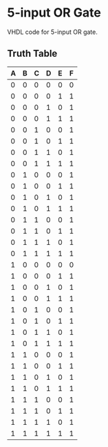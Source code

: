 # 5-input OR Gate

VHDL code for 5-input OR gate.

## Truth Table
 A | B | C | D | E | F
---|---|---|---|---|---
 0 | 0 | 0 | 0 | 0 | 0
 0 | 0 | 0 | 0 | 1 | 1
 0 | 0 | 0 | 1 | 0 | 1
 0 | 0 | 0 | 1 | 1 | 1
 0 | 0 | 1 | 0 | 0 | 1
 0 | 0 | 1 | 0 | 1 | 1
 0 | 0 | 1 | 1 | 0 | 1
 0 | 0 | 1 | 1 | 1 | 1
 0 | 1 | 0 | 0 | 0 | 1
 0 | 1 | 0 | 0 | 1 | 1
 0 | 1 | 0 | 1 | 0 | 1
 0 | 1 | 0 | 1 | 1 | 1
 0 | 1 | 1 | 0 | 0 | 1
 0 | 1 | 1 | 0 | 1 | 1
 0 | 1 | 1 | 1 | 0 | 1
 0 | 1 | 1 | 1 | 1 | 1
 1 | 0 | 0 | 0 | 0 | 0
 1 | 0 | 0 | 0 | 1 | 1
 1 | 0 | 0 | 1 | 0 | 1
 1 | 0 | 0 | 1 | 1 | 1
 1 | 0 | 1 | 0 | 0 | 1
 1 | 0 | 1 | 0 | 1 | 1
 1 | 0 | 1 | 1 | 0 | 1
 1 | 0 | 1 | 1 | 1 | 1
 1 | 1 | 0 | 0 | 0 | 1
 1 | 1 | 0 | 0 | 1 | 1
 1 | 1 | 0 | 1 | 0 | 1
 1 | 1 | 0 | 1 | 1 | 1
 1 | 1 | 1 | 0 | 0 | 1
 1 | 1 | 1 | 0 | 1 | 1
 1 | 1 | 1 | 1 | 0 | 1
 1 | 1 | 1 | 1 | 1 | 1
